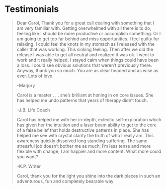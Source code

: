 # Testimonials

> Dear Carol, Thank you for a great call dealing with something that I am very
> familiar with. Getting overwhelmed with all there is to do, feeling like I
> should be more productive or accomplish something. Or I am going to get too
> far behind and miss opportunities. I feel guilty for relaxing. I could feel
> the knots in my stomach as I released with the caller that was working. This
> sinking feeling. Then after we did the release I was able to get all neutral
> and realized it was ok. I went to work and it really helped. I stayed calm
> when things could have been a loss. I could see obvious solutions that weren’t
> previously there. Anyway, thank you so much. You are as clear headed and as
> wise as ever. Lots of love
>
> -Marjory
>
> Carol is a master . . . she’s brilliant at honing in on core issues. She has
> helped me undo patterns that years of therapy didn’t touch.
>
> -J.B. Life Coach
>
> Carol has helped me with her in-depth, eclectic self-exploration which has
> given her the intuition and a laser beam ability to get to the core of a false
> belief that holds destructive patterns in place. She has helped me see with
> crystal clarity the truth of who I really am. This awareness quickly dissolved
> long standing suffering. The same stressful job doesn’t bother me as much; I’m
> less tense and more flexible with change; I am happier and more content. What
> more could you want?
>
> -K.P. Writer
>
> Carol, thank you for the light you shine into the dark places in such an
> adventurous, fun and completely bearable way
